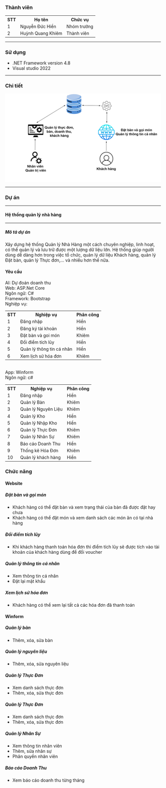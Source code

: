 <h3>Thành viên</h3>
<table>
  <tr>
    <th>STT</th>
    <th>Họ tên</th>
    <th>Chức vụ</th>
  </tr>
  <tr>
    <td>1</td>
    <td>Nguyễn Đức Hiền</td>
    <td>Nhóm trưởng</td>
  </tr>
  <tr>
    <td>2</td>
    <td>Huỳnh Quang Khiêm</td>
    <td>Thành viên</td>
  </tr>
</table>
<hr>
<h3>Sử dụng</h3>
<ul>
  <li>.NET Framework version 4.8</li>
  <li>Visual studio 2022</li>
</ul>
<hr>
<h3>Chi tiết</h3>
<img src="Untitled-1.png"/>
<hr>
<h3>Dự án</h3>
<hr>
<h4>Hệ thống quản lý nhà hàng</h4>
<hr>
<h5>Mô tả dự án</h5>
Xây dựng hệ thống Quản lý Nhà Hàng một cách chuyên nghiệp, linh hoạt, có thể quản lý và lưu trữ được một lượng dữ liệu lớn. Hệ thống giúp người dùng dễ dàng hơn trong việc tổ chức, quản lý dữ liệu Khách hàng, quản lý Đặt bàn, quản lý Thực đơn,… và nhiều hơn thế nữa.
<br>
<h4>Yêu cầu</h4>
AI: Dự đoán doanh thu <br>
Web: ASP.Net Core <br>
Ngôn ngữ: C# <br>
Framework: Bootstrap <br>
Nghiệp vụ: <br>
<table>
  <tr>
    <th>STT</th>
    <th>Nghiệp vụ</th>
    <th>Phân công</th>
  </tr>
  <tr>
    <td>1</td>
    <td>Đăng nhập</td>
    <td>Hiền</td>
  </tr>
  <tr>
    <td>2</td>
    <td>Đăng ký tài khoản</td>
    <td>Hiền</td>
  </tr>
  <tr>
    <td>3</td>
    <td>Đặt bàn và goi món</td>
    <td>Khiêm</td>
  </tr>
  <tr>
    <td>4</td>
    <td>Đổi điểm tích lũy</td>
    <td>Hiền</td>
  </tr>
  <tr>
    <td>5</td>
    <td>Quản lý thông tin cá nhân</td>
    <td>Hiền</td>
  </tr>
  <tr>
    <td>6</td>
    <td>Xem lịch sử hóa đơn</td>
    <td>Khiêm</td>
  </tr>
</table>
<br>
App: Winform <br>
Ngôn ngữ: c# <br>
<table>
  <tr>
    <th>STT</th>
    <th>Nghiệp vụ</th>
    <th>Phân công</th>
  </tr>
  <tr>
    <td>1</td>
    <td>Đăng nhập</td>
    <td>Hiền</td>
  </tr>
  <tr>
    <td>2</td>
    <td>Quản lý Bàn</td>
    <td>Khiêm</td>
  </tr>
  <tr>
    <td>3</td>
    <td>Quản lý Nguyên Liệu</td>
    <td>Khiêm</td>
  </tr>
  <tr>
    <td>4</td>
    <td>Quản lý Kho</td>
    <td>Hiền</td>
  </tr>
  <tr>
    <td>5</td>
    <td>Quản lý Nhập Kho</td>
    <td>Hiền</td>
  </tr>
  <tr>
    <td>6</td>
    <td>Quản lý Thực Đơn</td>
    <td>Khiêm</td>
  </tr>
  <tr>
    <td>7</td>
    <td>Quản lý Nhân Sự</td>
    <td>Khiêm</td>
  </tr>
  <tr>
    <td>8</td>
    <td>Báo cáo Doanh Thu</td>
    <td>Hiền</td>
  </tr>
  <tr>
    <td>9</td>
    <td>Thống kê Hóa Đơn</td>
    <td>Khiêm</td>
  </tr>
   <tr>
    <td>10</td>
    <td>Quản lý khách hàng</td>
    <td>Hiền</td>
  </tr>
</table>
<h3>Chức năng</h3>
<h4>Website</h4>
<h5>Đặt bàn và gọi món</h5>
<ul>
  <li>Khách hàng có thể đặt bàn và xem trạng thái của bàn đã được đặt hay chưa</li>
  <li>Khách hàng có thể đặt món và xem danh sách các món ăn có tại nhà hàng</li>
</ul>
<h5>Đổi điểm tích lũy</h5>
<ul>
  <li>Khi khách hàng thanh toán hóa đơn thì điểm tích lũy sẽ được tích vào tài khoản của khách hàng dùng để đổi voucher</li>
</ul>
<h5>Quản lý thông tin cá nhân</h5>
<ul>
   <li>Xem thông tin cá nhân</li>
  <li>Đặt lại mật khẩu</li>
</ul>
<h5>Xem lịch sử hóa đơn</h5>
<ul>
  <li>Khách hàng có thể xem lại tất cả các hóa đơn đã thanh toán</li>
</ul>
<h4>Winform</h4>
<h5>Quản lý bàn</h5>
<ul>
  <li>Thêm, xóa, sửa bàn</li>
</ul>
<h5>Quản lý nguyên liệu</h5>
<ul>
  <li>Thêm, xóa, sửa nguyên liệu</li>
</ul>
<h5>Quản lý Thực Đơn</h5>
<ul>
  <li>Xem danh sách thực đơn</li>
  <li>Thêm, xóa, sửa thực đơn</li>
</ul>
<h5>Quản lý Thực Đơn</h5>
<ul>
  <li>Xem danh sách thực đơn</li>
  <li>Thêm, xóa, sửa thực đơn</li>
</ul>
<h5>Quản lý Nhân Sự</h5>
<ul>
  <li>Xem thông tin nhân viên</li>
  <li>Thêm, sửa nhân sự</li>
  <li>Phân quyền nhân viên</li>
</ul>
<h5>Báo cáo Doanh Thu</h5>
<ul>
  <li>Xem báo cáo doanh thu từng tháng</li>
</ul>
